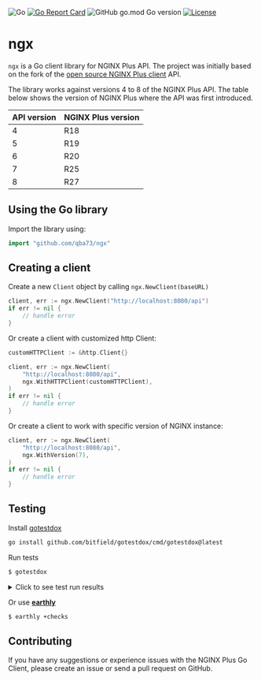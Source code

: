![Go](https://github.com/qba73/ngx/workflows/Go/badge.svg)
[![Go Report Card](https://goreportcard.com/badge/github.com/qba73/ngx)](https://goreportcard.com/report/github.com/qba73/ngx)
![GitHub go.mod Go version](https://img.shields.io/github/go-mod/go-version/qba73/ngx?logo=go)
[![License](https://img.shields.io/badge/License-Apache%202.0-blue.svg)](https://opensource.org/licenses/Apache-2.0)

# ngx

```ngx``` is a Go client library for NGINX Plus API. The project was initially based on the fork of the [open source NGINX Plus client](https://github.com/nginxinc/nginx-plus-go-client) API.

The library works against versions 4 to 8 of the NGINX Plus API. The table below shows the version of NGINX Plus where the API was first introduced.

| API version | NGINX Plus version |
|-------------|--------------------|
| 4 | R18 |
| 5 | R19 |
| 6 | R20 |
| 7 | R25 |
| 8 | R27 |

## Using the Go library

Import the library using:

```go
import "github.com/qba73/ngx"
```

## Creating a client

Create a new ```Client``` object by calling ```ngx.NewClient(baseURL)```
```go
client, err := ngx.NewClient("http://localhost:8080/api")
if err != nil {
    // handle error
}
```
Or create a client with customized http Client:
```go
customHTTPClient := &http.Client{}

client, err := ngx.NewClient(
    "http://localhost:8080/api",
    ngx.WithHTTPClient(customHTTPClient),
)
if err != nil {
    // handle error
}
```
Or create a client to work with specific version of NGINX instance:
```go
client, err := ngx.NewClient(
    "http://localhost:8080/api",
    ngx.WithVersion(7),
)
if err != nil {
    // handle error
}

```

## Testing

Install [gotestdox](https://github.com/bitfield/gotestdox)
```bash
go install github.com/bitfield/gotestdox/cmd/gotestdox@latest
```
Run tests
```bash
$ gotestdox
```
<details>
    <summary>Click to see test run results</summary>

```bash
$ gotestdox
 ✔ Check server updates is valid on valid input (0.00s)
 ✔ Check stream server updates is valid on valid input (0.00s)
 ✔ Upstream servers config is valid on valid input (0.00s)
 ✔ Upstream stream servers configuration is valid on valid input (0.00s)
 ✔ Server address is valid on valid input with host and port (0.00s)
 ✔ Server address is valid on valid input with IPV6 address and without port (0.00s)
 ✔ Server address is valid on valid input with IPV4 address and without port (0.00s)
 ✔ Server address is valid on valid input with address and without port (0.00s)
 ✔ Server address is valid on valid input with unix socket (0.00s)
 ✔ Server address is valid on valid input with IPV6 and port (0.00s)
 ✔ Server address is valid on valid input with IPV4 and port (0.00s)
 ✔ NGINX server status is valid on valid input request params (0.00s)
 ✔ Request get NGINXURL is valid on valid fields (0.00s)
 ✔ Get NGINX status errors on invalid request param (0.00s)
 ✔ Client uses valid request path on valid request params (0.00s)
 ✔ Client retrives info about running NGINX instance (0.00s)
 ✔ Client retrives NGINX status on valid parameters (0.00s)
```
</details>


Or use [**earthly**](https://docs.earthly.dev)

```bash
$ earthly +checks
```


## Contributing

If you have any suggestions or experience issues with the NGINX Plus Go Client, please create an issue or send a pull request on GitHub.
